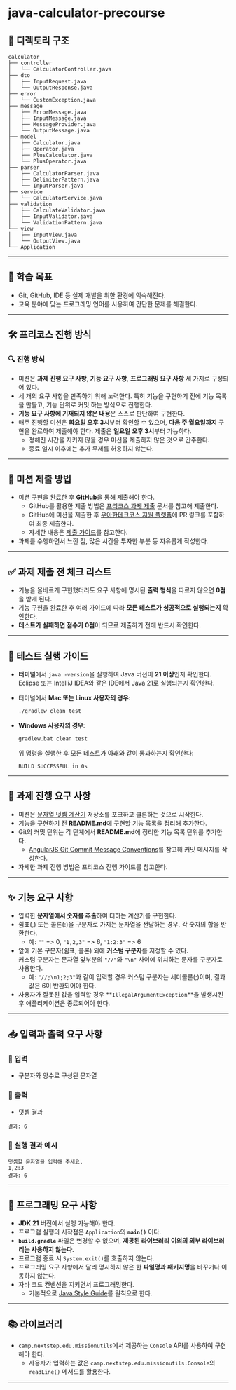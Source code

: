 # java-calculator-precourse

## 📁 디렉토리 구조
```
calculator
├── controller
│   └── CalculatorController.java
├── dto
│   ├── InputRequest.java
│   └── OutputResponse.java
├── error
│   └── CustomException.java
├── message
│   ├── ErrorMessage.java
│   ├── InputMessage.java
│   ├── MessageProvider.java  
│   └── OutputMessage.java
├── model
│   ├── Calculator.java
│   ├── Operator.java
│   ├── PlusCalculator.java
│   └── PlusOperator.java
├── parser
│   ├── CalculatorParser.java
│   ├── DelimiterPattern.java
│   └── InputParser.java
├── service
│   └── CalculatorService.java
├── validation
│   ├── CalculateValidator.java
│   ├── InputValidator.java
│   └── ValidationPattern.java
└── view
│   ├── InputView.java
│   └── OutputView.java
└── Application
```

---

## 🎯 학습 목표

- Git, GitHub, IDE 등 실제 개발을 위한 환경에 익숙해진다.
- 교육 분야에 맞는 프로그래밍 언어를 사용하여 간단한 문제를 해결한다.

---

## 🛠️ 프리코스 진행 방식

### 🔍 진행 방식
- 미션은 **과제 진행 요구 사항**, **기능 요구 사항**, **프로그래밍 요구 사항** 세 가지로 구성되어 있다.
- 세 개의 요구 사항을 만족하기 위해 노력한다. 특히 기능을 구현하기 전에 기능 목록을 만들고, 기능 단위로 커밋 하는 방식으로 진행한다.
- **기능 요구 사항에 기재되지 않은 내용**은 스스로 판단하여 구현한다.
- 매주 진행할 미션은 **화요일 오후 3시**부터 확인할 수 있으며, **다음 주 월요일까지** 구현을 완료하여 제출해야 한다. 제출은 **일요일 오후 3시**부터 가능하다.
    - 정해진 시간을 지키지 않을 경우 미션을 제출하지 않은 것으로 간주한다.
    - 종료 일시 이후에는 추가 무제를 허용하지 않는다.

---

## 📮 미션 제출 방법

- 미션 구현을 완료한 후 **GitHub**을 통해 제출해야 한다.
    - GitHub를 활용한 제출 방법은 [프리코스 과제 제출](https://github.com/woowacourse/woowacourse-docs/tree/main/precourse) 문서를 참고해 제출한다.
    - GitHub에 미션을 제출한 후 [우아한테크코스 지원 플랫폼](https://apply.techcourse.co.kr/)에 PR 링크를 포함하여 최종 제출한다.
    - 자세한 내용은 [제출 가이드](https://github.com/woowacourse/woowacourse-docs/tree/main/precourse#%EC%A0%9C%EC%B6%9C-%EA%B0%80%EC%9D%B4%EB%93%9C)를 참고한다.
- 과제를 수행하면서 느낀 점, 많은 시간을 투자한 부분 등 자유롭게 작성한다.

---

## ✅ 과제 제출 전 체크 리스트

- 기능을 올바르게 구현했더라도 요구 사항에 명시된 **출력 형식**을 따르지 않으면 **0점**을 받게 된다.
- 기능 구현을 완료한 후 여러 가이드에 따라 **모든 테스트가 성공적으로 실행되는지** 확인한다.
- **테스트가 실패하면 점수가 0점**이 되므로 제출하기 전에 반드시 확인한다.

---

## 🧪 테스트 실행 가이드

- **터미널**에서 `java -version`을 실행하여 Java 버전이 **21 이상**인지 확인한다.  
  Eclipse 또는 IntelliJ IDEA와 같은 IDE에서 Java 21로 실행되는지 확인한다.

- 터미널에서 **Mac 또는 Linux 사용자의 경우**:
  ```bash
  ./gradlew clean test
  ```

- **Windows 사용자의 경우**:
  ```bash
  gradlew.bat clean test
  ```

  위 명령을 실행한 후 모든 테스트가 아래와 같이 통과하는지 확인한다:
  ```
  BUILD SUCCESSFUL in 0s
  ```

---

## 🚀 과제 진행 요구 사항

- 미션은 [문자열 덧셈 계산기](https://github.com/woowacourse-precourse/java-calculator-7) 저장소를 포크하고 클론하는 것으로 시작한다.
- 기능을 구현하기 전 **README.md**에 구현할 기능 목록을 정리해 추가한다.
- Git의 커밋 단위는 각 단계에서 **README.md**에 정리한 기능 목록 단위를 추가한다.
    - [AngularJS Git Commit Message Conventions](https://gist.github.com/stephenparish/9941e89d80e2bc58a153)를 참고해 커밋 메시지를 작성한다.
- 자세한 과제 진행 방법은 프리코스 진행 가이드를 참고한다.

---

## ✨ 기능 요구 사항

- 입력한 **문자열에서 숫자를 추출**하여 더하는 계산기를 구현한다.
- 쉼표(,) 또는 콜론(:)을 구분자로 가지는 문자열을 전달하는 경우, 각 숫자의 합을 반환한다.
    - 예: `""` => 0, `"1,2,3"` => 6, `"1:2:3"` => 6
- 앞에 기본 구분자(쉼표, 콜론) 외에 **커스텀 구분자**를 지정할 수 있다.  
  커스텀 구분자는 문자열 앞부분의 `"//"`와 `"\n"` 사이에 위치하는 문자를 구분자로 사용한다.
    - 예: `"//;\n1;2;3"`과 같이 입력할 경우 커스텀 구분자는 세미콜론(;)이며, 결과 값은 6이 반환되어야 한다.
- 사용자가 잘못된 값을 입력할 경우 **`IllegalArgumentException`**을 발생시킨 후 애플리케이션은 종료되어야 한다.

---

## 📥 입력과 출력 요구 사항

### 📌 입력
- 구분자와 양수로 구성된 문자열

### 📌 출력
- 덧셈 결과
```text
결과: 6
```

### 📌 실행 결과 예시
```text
덧셈할 문자열을 입력해 주세요.
1,2:3
결과: 6
```

---

## 📝 프로그래밍 요구 사항

- **JDK 21** 버전에서 실행 가능해야 한다.
- 프로그램 실행의 시작점은 `Application`의 **`main()`** 이다.
- **`build.gradle`** 파일은 변경할 수 없으며, **제공된 라이브러리 이외의 외부 라이브러리는 사용하지 않는다.**
- 프로그램 종료 시 `System.exit()`를 호출하지 않는다.
- 프로그래밍 요구 사항에서 달리 명시하지 않은 한 **파일명과 패키지명**을 바꾸거나 이동하지 않는다.
- 자바 코드 컨벤션을 지키면서 프로그래밍한다.
    - 기본적으로 [Java Style Guide](https://google.github.io/styleguide/javaguide.html)를 원칙으로 한다.

---

## 📚 라이브러리

- `camp.nextstep.edu.missionutils`에서 제공하는 `Console` API를 사용하여 구현해야 한다.
    - 사용자가 입력하는 값은 `camp.nextstep.edu.missionutils.Console`의 `readLine()` 메서드를 활용한다.

---

